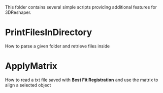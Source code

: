 This folder contains several simple scripts providing additional features for 3DReshaper.

# PrintFilesInDirectory
How to parse a given folder and retrieve files inside

# ApplyMatrix
How to read a txt file saved with **Best Fit Registration** and use the matrix to align a selected object